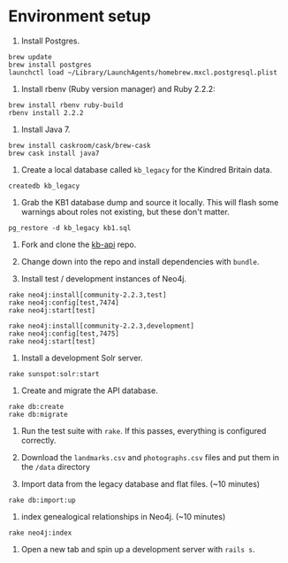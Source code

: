 # Environment setup

1. Install Postgres.

  ```
  brew update
  brew install postgres
  launchctl load ~/Library/LaunchAgents/homebrew.mxcl.postgresql.plist
  ```

1. Install rbenv (Ruby version manager) and Ruby 2.2.2:

  ```
  brew install rbenv ruby-build
  rbenv install 2.2.2
  ```

1. Install Java 7.

  ```
  brew install caskroom/cask/brew-cask
  brew cask install java7
  ```

1. Create a local database called `kb_legacy` for the Kindred Britain data.

  ```
  createdb kb_legacy
  ```

1. Grab the KB1 database dump and source it locally. This will flash some warnings about roles not existing, but these don't matter.

  ```
  pg_restore -d kb_legacy kb1.sql
  ```

1. Fork and clone the [kb-api](https://github.com/sul-cidr/kb-api) repo.

1. Change down into the repo and install dependencies with `bundle`.

1. Install test / development instances of Neo4j.

  ```
  rake neo4j:install[community-2.2.3,test]
  rake neo4j:config[test,7474]
  rake neo4j:start[test]

  rake neo4j:install[community-2.2.3,development]
  rake neo4j:config[test,7475]
  rake neo4j:start[test]
  ```

1. Install a development Solr server.

  ```
  rake sunspot:solr:start
  ```

1. Create and migrate the API database.

  ```
  rake db:create
  rake db:migrate
  ```

1. Run the test suite with `rake`. If this passes, everything is configured correctly.

1. Download the `landmarks.csv` and `photographs.csv` files and put them in the `/data` directory

1. Import data from the legacy database and flat files. (~10 minutes)

  ```
  rake db:import:up
  ```

1. index genealogical relationships in Neo4j. (~10 minutes)

  ```
  rake neo4j:index
  ```

1. Open a new tab and spin up a development server with `rails s`.
